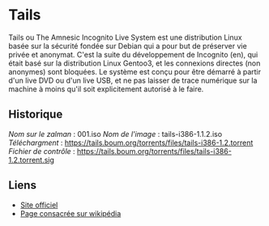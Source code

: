 Tails
=====

Tails ou The Amnesic Incognito Live System est une distribution Linux basée sur
la sécurité fondée sur Debian qui a pour but de préserver vie privée et
anonymat. C'est la suite du développement de Incognito (en), qui était basé sur
la distribution Linux Gentoo3, et les connexions directes (non anonymes) sont
bloquées. Le système est conçu pour être démarré à partir d'un live DVD ou d'un
live USB, et ne pas laisser de trace numérique sur la machine à moins qu'il soit
explicitement autorisé à le faire.


Historique
----------
*Nom sur le zalman* : 001.iso
*Nom de l'image* : tails-i386-1.1.2.iso
*Téléchargment* : https://tails.boum.org/torrents/files/tails-i386-1.2.torrent
*Fichier de contrôle* : https://tails.boum.org/torrents/files/tails-i386-1.2.torrent.sig



Liens
-----
* [Site officiel](https://tails.boum.org/index.fr.html)
* [Page consacrée sur wikipédia](http://fr.wikipedia.org/wiki/Tails_%28syst%C3%A8me_d%27exploitation%29)


